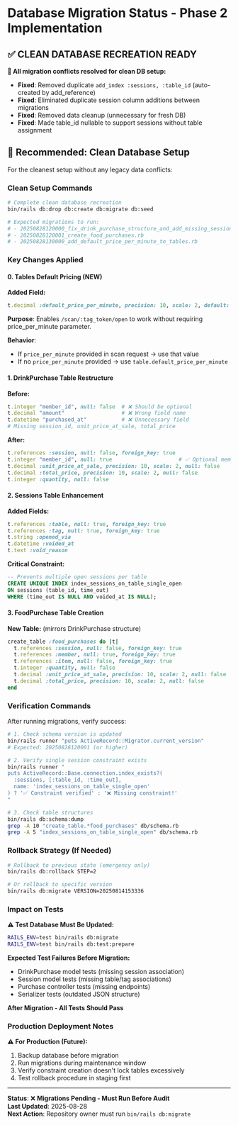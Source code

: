 # Database Migration Status - Phase 2 Implementation

## ✅ CLEAN DATABASE RECREATION READY

**🚨 All migration conflicts resolved for clean DB setup:**
- **Fixed**: Removed duplicate `add_index :sessions, :table_id` (auto-created by add_reference)
- **Fixed**: Eliminated duplicate session column additions between migrations
- **Fixed**: Removed data cleanup (unnecessary for fresh DB)
- **Fixed**: Made table_id nullable to support sessions without table assignment

## 🚀 Recommended: Clean Database Setup

For the cleanest setup without any legacy data conflicts:

### Clean Setup Commands
```bash
# Complete clean database recreation
bin/rails db:drop db:create db:migrate db:seed

# Expected migrations to run:
# - 20250828120000_fix_drink_purchase_structure_and_add_missing_session_fields.rb
# - 20250828120001_create_food_purchases.rb
# - 20250828130000_add_default_price_per_minute_to_tables.rb
```

### Key Changes Applied

#### 0. Tables Default Pricing (NEW)
**Added Field:**
```ruby
t.decimal :default_price_per_minute, precision: 10, scale: 2, default: 0.5, null: false
```

**Purpose**: Enables `/scan/:tag_token/open` to work without requiring price_per_minute parameter.

**Behavior**:
- If `price_per_minute` provided in scan request → use that value
- If no `price_per_minute` provided → use `table.default_price_per_minute`

#### 1. DrinkPurchase Table Restructure
**Before:**
```ruby
t.integer "member_id", null: false  # ❌ Should be optional
t.decimal "amount"                  # ❌ Wrong field name
t.datetime "purchased_at"           # ❌ Unnecessary field
# Missing session_id, unit_price_at_sale, total_price
```

**After:**
```ruby
t.references :session, null: false, foreign_key: true
t.integer "member_id", null: true                     # ✅ Optional member
t.decimal :unit_price_at_sale, precision: 10, scale: 2, null: false
t.decimal :total_price, precision: 10, scale: 2, null: false
t.integer :quantity, null: false
```

#### 2. Sessions Table Enhancement  
**Added Fields:**
```ruby
t.references :table, null: true, foreign_key: true
t.references :tag, null: true, foreign_key: true  
t.string :opened_via
t.datetime :voided_at
t.text :void_reason
```

**Critical Constraint:**
```sql
-- Prevents multiple open sessions per table
CREATE UNIQUE INDEX index_sessions_on_table_single_open 
ON sessions (table_id, time_out) 
WHERE (time_out IS NULL AND voided_at IS NULL);
```

#### 3. FoodPurchase Table Creation
**New Table:** (mirrors DrinkPurchase structure)
```ruby
create_table :food_purchases do |t|
  t.references :session, null: false, foreign_key: true
  t.references :member, null: true, foreign_key: true  
  t.references :item, null: false, foreign_key: true
  t.integer :quantity, null: false
  t.decimal :unit_price_at_sale, precision: 10, scale: 2, null: false
  t.decimal :total_price, precision: 10, scale: 2, null: false
end
```

### Verification Commands

After running migrations, verify success:

```bash
# 1. Check schema version is updated
bin/rails runner "puts ActiveRecord::Migrator.current_version"
# Expected: 20250828120001 (or higher)

# 2. Verify single session constraint exists  
bin/rails runner "
puts ActiveRecord::Base.connection.index_exists?(
  :sessions, [:table_id, :time_out], 
  name: 'index_sessions_on_table_single_open'
) ? '✅ Constraint verified' : '❌ Missing constraint!'
"

# 3. Check table structures
bin/rails db:schema:dump
grep -A 10 "create_table.*food_purchases" db/schema.rb
grep -A 5 "index_sessions_on_table_single_open" db/schema.rb
```

### Rollback Strategy (If Needed)

```bash
# Rollback to previous state (emergency only)
bin/rails db:rollback STEP=2

# Or rollback to specific version  
bin/rails db:migrate VERSION=20250814153336
```

### Impact on Tests

**⚠️ Test Database Must Be Updated:**
```bash
RAILS_ENV=test bin/rails db:migrate
RAILS_ENV=test bin/rails db:test:prepare
```

**Expected Test Failures Before Migration:**
- DrinkPurchase model tests (missing session association)
- Session model tests (missing table/tag associations) 
- Purchase controller tests (missing endpoints)
- Serializer tests (outdated JSON structure)

**After Migration - All Tests Should Pass**

### Production Deployment Notes

**⚠️ For Production (Future):**
1. Backup database before migration
2. Run migrations during maintenance window
3. Verify constraint creation doesn't lock tables excessively
4. Test rollback procedure in staging first

---

**Status**: ❌ **Migrations Pending - Must Run Before Audit**  
**Last Updated**: 2025-08-28  
**Next Action**: Repository owner must run `bin/rails db:migrate`